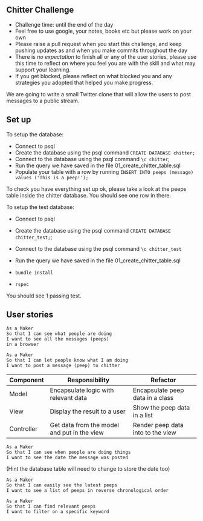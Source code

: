 ## Chitter Challenge

- Challenge time: until the end of the day
- Feel free to use google, your notes, books etc but please work on your own
- Please raise a pull request when you start this challenge, and keep pushing updates as and when you make commits throughout the day
- There is _no expectation_ to finish all or any of the user stories, please use this time to reflect on where you feel you are with the skill and what may support your learning.
- If you get blocked, please reflect on what blocked you and any strategies you adopted that helped you make progress.

We are going to write a small Twitter clone that will allow the users to post messages to a public stream.

## Set up

To setup the database:

- Connect to psql
- Create the database using the psql command `CREATE DATABASE chitter;`
- Connect to the database using the psql command `\c chitter`;
- Run the query we have saved in the file 01_create_chitter_table.sql
- Populate your table with a row by running `INSERT INTO peeps (message) values ('This is a peep!');`

To check you have everything set up ok, please take a look at the peeps table inside the chitter database. You should see one row in there.

To setup the test database:

- Connect to psql
- Create the database using the psql
  command `CREATE DATABASE chitter_test;`;
- Connect to the database using the psql command `\c chitter_test`
- Run the query we have saved in the file 01_create_chitter_table.sql

- `bundle install`
- `rspec`

You should see 1 passing test.

## User stories

```
As a Maker
So that I can see what people are doing
I want to see all the messages (peeps)
in a browser
```

```
As a Maker
So that I can let people know what I am doing
I want to post a message (peep) to chitter
```

| Component  | Responsibility                              | Refactor                          |
| ---------- | ------------------------------------------- | --------------------------------- |
| Model      | Encapsulate logic with relevant data        | Encapsulate peep data in a class  |
| View       | Display the result to a user                | Show the peep data in a list      |
| Controller | Get data from the model and put in the view | Render peep data into to the view |

```
As a Maker
So that I can see when people are doing things
I want to see the date the message was posted
```

(Hint the database table will need to change to store the date too)

```
As a Maker
So that I can easily see the latest peeps
I want to see a list of peeps in reverse chronological order
```

```
As a Maker
So that I can find relevant peeps
I want to filter on a specific keyword
```
